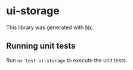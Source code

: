 # ui-storage

This library was generated with [Nx](https://nx.dev).

## Running unit tests

Run `nx test ui-storage` to execute the unit tests.
